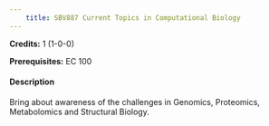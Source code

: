 ```yaml
---
    title: SBV887 Current Topics in Computational Biology
---
```

**Credits:** 1 (1-0-0)



**Prerequisites:** EC 100

#### Description 
Bring about awareness of the challenges in Genomics, Proteomics, Metabolomics and Structural Biology.